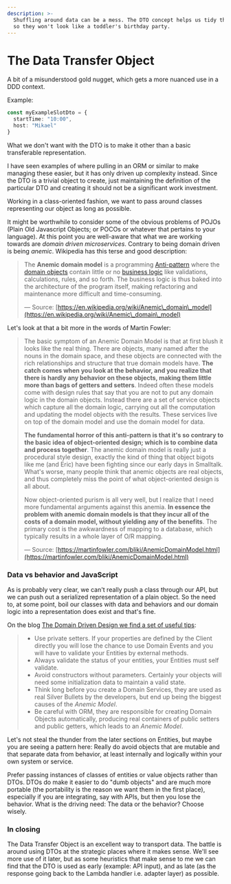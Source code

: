 ```yaml
---
description: >-
  Shuffling around data can be a mess. The DTO concept helps us tidy things up
  so they won't look like a toddler's birthday party.
---
```


# The Data Transfer Object

A bit of a misunderstood gold nugget, which gets a more nuanced use in a DDD context.

Example:

```typescript
const myExampleSlotDto = {
  startTime: "10:00",
  host: "Mikael"
}
```

What we don't want with the DTO is to make it other than a basic transferable representation.

I have seen examples of where pulling in an ORM or similar to make managing these easier, but it has only driven up complexity instead. Since the DTO is a trivial object to create, just maintaining the definition of the particular DTO and creating it should not be a significant work investment.

Working in a class-oriented fashion, we want to pass around classes representing our object as long as possible.

It might be worthwhile to consider some of the obvious problems of POJOs (Plain Old Javascript Objects; or POCOs or whatever that pertains to your language). At this point you are well-aware that what we are working towards are _domain driven microservices_. Contrary to being domain driven is being _anemic_. Wikipedia has this terse and good description:

> The **Anemic domain model** is a programming [Anti-pattern](https://en.wikipedia.org/wiki/Anti-pattern) where the [domain objects](https://en.wikipedia.org/wiki/Domain\_objects) contain little or no [business logic](https://en.wikipedia.org/wiki/Business\_logic) like validations, calculations, rules, and so forth. The business logic is thus baked into the architecture of the program itself, making refactoring and maintenance more difficult and time-consuming.
>
> — Source: [https://en.wikipedia.org/wiki/Anemic\_domain\_model](https://en.wikipedia.org/wiki/Anemic\_domain\_model)

Let's look at that a bit more in the words of Martin Fowler:

> The basic symptom of an Anemic Domain Model is that at first blush it looks like the real thing. There are objects, many named after the nouns in the domain space, and these objects are connected with the rich relationships and structure that true domain models have. **The catch comes when you look at the behavior, and you realize that there is hardly any behavior on these objects, making them little more than bags of getters and setters**. Indeed often these models come with design rules that say that you are not to put any domain logic in the domain objects. Instead there are a set of service objects which capture all the domain logic, carrying out all the computation and updating the model objects with the results. These services live on top of the domain model and use the domain model for data.
>
> **The fundamental horror of this anti-pattern is that it's so contrary to the basic idea of object-oriented design; which is to combine data and process together**. The anemic domain model is really just a procedural style design, exactly the kind of thing that object bigots like me (and Eric) have been fighting since our early days in Smalltalk. What's worse, many people think that anemic objects are real objects, and thus completely miss the point of what object-oriented design is all about.
>
> Now object-oriented purism is all very well, but I realize that I need more fundamental arguments against this anemia. **In essence the problem with anemic domain models is that they incur all of the costs of a domain model, without yielding any of the benefits**. The primary cost is the awkwardness of mapping to a database, which typically results in a whole layer of O/R mapping.
>
> — Source: [https://martinfowler.com/bliki/AnemicDomainModel.html](https://martinfowler.com/bliki/AnemicDomainModel.html)

### Data vs behavior and JavaScript

As is probably very clear, we can't really push a class through our API, but we can push out a serialized representation of a plain object. So the need to, at some point, boil our classes with data and behaviors and our domain logic into a representation does exist and that's fine.

On the blog [The Domain Driven Design we find a set of useful tips](https://thedomaindrivendesign.io/anemic-model/):

> * Use private setters. If your properties are defined by the Client directly you will lose the chance to use Domain Events and you will have to validate your Entities by external methods.
> * Always validate the status of your entities, your Entities must self validate.
> * Avoid constructors without parameters. Certainly your objects will need some initialization data to maintain a valid state.
> * Think long before you create a Domain Services, they are used as real Silver Bullets by the developers, but end up being the biggest causes of the _Anemic Model_.
> * Be careful with ORM, they are responsible for creating Domain Objects automatically, producing real containers of public setters and public getters, which leads to an _Anemic Model_.

Let's not steal the thunder from the later sections on Entities, but maybe you are seeing a pattern here: Really do avoid objects that are mutable and that separate data from behavior, at least internally and logically within your own system or service.

Prefer passing instances of classes of entities or value objects rather than DTOs. DTOs do make it easier to do "dumb objects" and are much more portable (the portability is the reason we want them in the first place), especially if you are integrating, say with APIs, but then you lose the behavior. What is the driving need: The data or the behavior? Choose wisely.

### In closing

The Data Transfer Object is an excellent way to transport data. The battle is around using DTOs at the strategic places where it makes sense. We'll see more use of it later, but as some heuristics that make sense to me we can find that the DTO is used as early (example: API input), and as late (as the response going back to the Lambda handler i.e. adapter layer) as possible.
